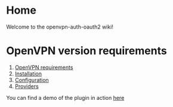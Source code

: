 # Home

Welcome to the openvpn-auth-oauth2 wiki!

# OpenVPN version requirements

1. [OpenVPN requirements](OpenVPN)
2. [Installation](Installation)
3. [Configuration](Configuration)
4. [Providers](Providers)

You can find a demo of the plugin in action [here](Demo)
